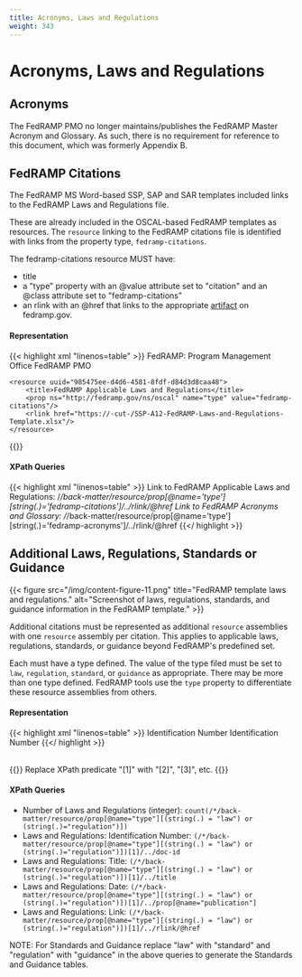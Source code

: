 ```yaml
---
title: Acronyms, Laws and Regulations
weight: 343
---
```

# Acronyms, Laws and Regulations

## Acronyms
The FedRAMP PMO no longer maintains/publishes the FedRAMP Master Acronym and Glossary. As such, there is no requirement for reference to this document, which was formerly Appendix B. 

## FedRAMP Citations

The FedRAMP MS Word-based SSP, SAP and SAR templates included links to the FedRAMP Laws and Regulations file.

These are already included in the OSCAL-based FedRAMP templates as resources. The `resource` linking to the FedRAMP citations file is identified with links from the property type, `fedramp-citations`. 

The fedramp-citations resource MUST have:
- title
- a "type" property with an @value attribute set to "citation" and an @class attribute set to "fedramp-citations"
- an rlink with an @href that links to the appropriate [artifact](https://www.fedramp.gov/assets/resources/templates/FedRAMP-Laws-Regulations-Standards-and-Guidance-Reference.xlsx) on fedramp.gov. 

#### Representation
{{< highlight xml "linenos=table" >}}
<metadata>
    <!-- cut -->
    <party uuid="77e0e2c8-2560-4fe9-ac78-c3ff4ffc9f6d" type="organization">
        <name>FedRAMP: Program Management Office</name>
        <short-name>FedRAMP PMO</short-name>
        <link href="#985475ee-d4d6-4581-8fdf-d84d3d8caa48" rel="reference" />
        <link href="#1a23a771-d481-4594-9a1a-71d584fa4123" rel="reference" />
    </party>
</metadata>

<back-matter>
    
    <resource uuid="985475ee-d4d6-4581-8fdf-d84d3d8caa48">
        <title>FedRAMP Applicable Laws and Regulations</title>
        <prop ns="http://fedramp.gov/ns/oscal" name="type" value="fedramp-citations"/>
        <rlink href="https://-cut-/SSP-A12-FedRAMP-Laws-and-Regulations-Template.xlsx"/>
    </resource>
    
</back-matter>
{{</ highlight >}}

#### XPath Queries
{{< highlight xml "linenos=table" >}}
Link to FedRAMP Applicable Laws and Regulations:
    /*/back-matter/resource/prop[@name='type'][string(.)='fedramp-citations']/../rlink/@href
Link to FedRAMP Acronyms and Glossary:
    /*/back-matter/resource/prop[@name='type'][string(.)='fedramp-acronyms']/../rlink/@href
{{</ highlight >}}

## Additional Laws, Regulations, Standards or Guidance

{{< figure src="/img/content-figure-11.png" title="FedRAMP template laws and regulations." alt="Screenshot of laws, regulations, standards, and guidance information in the FedRAMP template." >}}

Additional citations must be represented as additional `resource` assemblies with one `resource` assembly per citation. This applies to applicable laws, regulations, standards, or guidance beyond FedRAMP's predefined set.

Each must have a type defined. The value of the type filed must be set to `law`, `regulation`, `standard`, or `guidance` as appropriate. There may be more than one type defined. FedRAMP tools use the `type` property to differentiate these resource assemblies from others.

#### Representation
{{< highlight xml "linenos=table" >}}
<back-matter>
    <resource uuid="d45612a9-cf25-4ef6-b2dd-69e38ba2967a">
        <title>[SAMPLE]Name or Title of Cited Law</title>
        <prop name="type" value="law"/>
        <prop name="publication" value="Document Date"/>
        <prop name="version" value="Document Version"/>
        <doc-id type="doi">Identification Number</doc-id>
        <rlink href="https://domain.example/path/to/document.pdf" />
    </resource>
    <resource uuid="a8a0cc81-800f-479f-93d3-8b8743d9b98d">
        <title>[SAMPLE]Name or Title of Cited Regulation</title>
        <prop name="type" value="regulation"/>
        <prop name="publication" value="Document Date"/>
        <prop name="version" value="Document Version"/>
        <doc-id type="doi">Identification Number</doc-id>
        <rlink href="https://domain.example/path/to/document.pdf" />
    </resource>
    <!-- repeat citation assembly for each law, regulation, standard or guidance -->
    <!-- resource -->
</back-matter>
{{</ highlight >}}

<br />
{{<callout>}}
Replace XPath predicate "[1]" with "[2]", "[3]", etc.
{{</callout>}}

#### XPath Queries

- Number of Laws and Regulations (integer): `count(/*/back-matter/resource/prop[@name="type"][(string(.) = "law") or (string(.)="regulation")])`
- Laws and Regulations: Identification Number: `(/*/back-matter/resource/prop[@name="type"][(string(.) = "law") or (string(.)="regulation")])[1]/../doc-id`
- Laws and Regulations: Title: `(/*/back-matter/resource/prop[@name="type"][(string(.) = "law") or (string(.)="regulation")])[1]/../title`
- Laws and Regulations: Date: `(/*/back-matter/resource/prop[@name="type"][(string(.) = "law") or (string(.)="regulation")])[1]/../prop[@name="publication"]`
- Laws and Regulations: Link: `(/*/back-matter/resource/prop[@name="type"][(string(.) = "law") or (string(.)="regulation")])[1]/../rlink/@href`

NOTE: For Standards and Guidance replace "law" with "standard" and "regulation" with "guidance" in the above queries to generate the Standards and Guidance tables.

